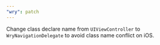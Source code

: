 ```yaml
---
"wry": patch
---
```


Change class declare name from `UIViewController` to `WryNavigationDelegate` to avoid class name conflict on iOS.
